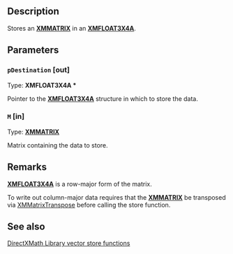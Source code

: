 ## Description

Stores an [**XMMATRIX**](https://learn.microsoft.com/windows/win32/api/directxmath/ns-directxmath-xmmatrix) in an [**XMFLOAT3X4A**](https://learn.microsoft.com/windows/win32/api/directxmath/ns-directxmath-xmfloat3x4a).

## Parameters

### `pDestination` [out]

Type: **XMFLOAT3X4A \***

Pointer to the [**XMFLOAT3X4A**](https://learn.microsoft.com/windows/win32/api/directxmath/ns-directxmath-xmfloat3x4a) structure in which to store the data.

### `M` [in]

Type: **[XMMATRIX](https://learn.microsoft.com/windows/win32/api/directxmath/ns-directxmath-xmmatrix)**

Matrix containing the data to store.

## Remarks

[**XMFLOAT3X4A**](https://learn.microsoft.com/windows/win32/api/directxmath/ns-directxmath-xmfloat3x4a) is a row-major form of the matrix.

To write out column-major data requires that the [**XMMATRIX**](https://learn.microsoft.com/windows/win32/api/directxmath/ns-directxmath-xmmatrix) be transposed via [XMMatrixTranspose](https://learn.microsoft.com/windows/win32/api/directxmath/nf-directxmath-xmmatrixtranspose) before calling the store function.

## See also

[DirectXMath Library vector store functions](https://learn.microsoft.com/windows/win32/dxmath/ovw-xnamath-reference-functions-storage)